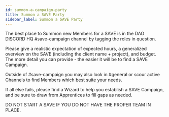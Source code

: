 ```yaml
---
id: summon-a-campaign-party
title: Summon a SAVE Party
sidebar_label: Summon a SAVE Party
---
```


The best place to Summon new Members for a SAVE is in the DAO DISCORD HQ <span class='channels'>#save-campaign</span> channel by tagging the roles in question.

Please give a realistic expectation of expected hours, a generalized overview on the SAVE (including the client name + project), and budget. The more detail you can provide - the easier it will be to find a SAVE Campaign.

Outside of <span class='channels'>#save-campaign</span> you may also look in <span class='channels'>#general</span> or scour active Channels to find Members which best suite your needs.

If all else fails, please find a Wizard to help you establish a SAVE Campaign, and be sure to draw from Apprentices to fill gaps as needed.

DO NOT START A SAVE IF YOU DO NOT HAVE THE PROPER TEAM IN PLACE.